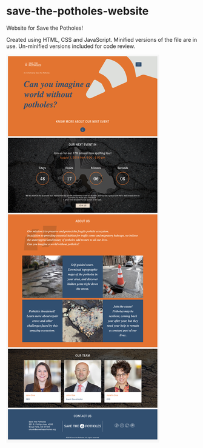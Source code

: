 # save-the-potholes-website
Website for Save the Potholes!

Created using HTML, CSS and JavaScript.
Minified versions of the file are in use.
Un-minified versions included for code review.


![Screenshot](Screenshot.png)
